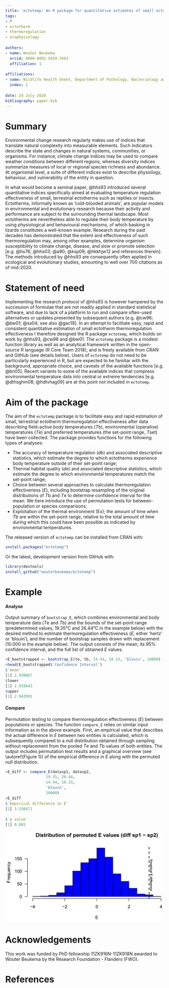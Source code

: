 ```yaml
---
title: 'ectotemp: An R package for quantitative estimates of small ectotherm temperature regulation effectiveness'
tags:
- R
- ectotherm
- thermoregulation
- ecophysiology

authors:
- name: Wouter Beukema
  orcid: 0000-0002-5839-7683
  affiliation: 1

affiliations:
- name: Wildlife Health Ghent, Department of Pathology, Bacteriology and Avian Diseases, Ghent University, Salisburylaan 133, 9820 Merelbeke, Belgium
  index: 1

date: 24 July 2020
bibliography: paper.bib
---
```


# Summary
Environmental change research regularly makes use of indices that translate natural complexity into measurable elements. Such indicators describe the state and changes in natural systems, communities, or organisms. For instance, climate change indices may be used to compare weather conditions between different regions, whereas diversity indices summarize measures of local or regional species richness and abundance. At organismal level, a suite of different indices exist to describe physiology, behaviour, and vulnerability of the entity in question. 

In what would become a seminal paper, @hhs93 introduced several quantitative indices specifically aimed at evaluating temperature regulation effectiveness of small, terrestrial ectotherms such as reptiles or insects. Ectotherms, informally known as ‘cold-blooded animals’, are popular models in environmental and evolutionary research because their activity and performance are subject to the surrounding thermal landscape. Most ectotherms are nevertheless able to regulate their body temperature by using physiological and behavioural mechanisms, of which basking in lizards constitutes a well-known example. Research during the past decades has demonstrated that the extent and effectiveness of such thermoregulation may, among other examples, determine organism susceptibility to climate change, disease, and slow or promote selection [e.g. @hs76; @hhs03; @a90; @ksp09; @hkkhjw12 and references therein]. The methods introduced by @hhs93 are consequently often applied in ecological and evolutionary studies, amounting to well over 700 citations as of mid-2020.

# Statement of need
Implementing the research protocol of @hhs93 is however hampered by the succession of formulae that are not readily applied in standard statistical software, and due to lack of a platform to run and compare often-used alternatives or updates presented by subsequent authors [e.g. @cw96; @bw01; @ss04; see also @gac19]. In an attempt to facilitate easy, rapid and consistent quantitative estimation of small ectotherm thermoregulation effectiveness I therefore designed the R package `ectotemp`, which builds on work by @hhs93, @cw96 and @bw01. The `ectotemp` package is a modest function library as well as an analytical framework written in the open-source R language (R Core Team 2018), and is freely available from CRAN and GitHub (see details below). Users of `ectotemp` do not need to be particularly experienced in R, but are expected to be familiar with the background, appropriate choice, and caveats of the available functions [e.g. @bn05]. Recent variants to some of the available indices that compress environmental temperature data into central or extreme tendencies [e.g. @dthsghm08; @hdtvhag09] are at this point not included in `ectotemp`.

# Aim of the package
The aim of the `ectotemp` package is to facilitate easy and rapid estimation of small, terrestrial ectotherm thermoregulation effectiveness after data describing field-active body temperatures (*T*b), environmental (operative) temperatures (*T*e) and preferred temperatures (the set-point range, *T*set) have been collected. The package provides functions for the following types of analyses:
- The accuracy of temperature regulation (*d*b) and associated descriptive statistics, which estimate the degree to which ectotherms experience body temperature outside of their set-point range;
- Thermal habitat quality (*d*e) and associated descriptive statistics, which estimate the degree to which environmental temperatures match the set-point range;
- Choice between several approaches to calculate thermoregulation effectiveness (*E*), including bootstrap resampling of the original distributions of *T*b and *T*e to determine confidence interval for the mean. We here introduce the use of permutation tests for between-population or species comparisons;
- Exploitation of the thermal environment (Ex); the amount of time when *T*b are within the set-point range, relative to the total amount of time during which this could have been possible as indicated by environmental temperatures.

The released version of `ectotemp` can be installed from CRAN with:
``` r
install.packages("ectotemp")
```

Or the latest, development version from GitHub with:
``` r
library(devtools)
install_github("wouterbeukema/ectotemp")
 ```

# Example
#### Analyse
Output summary of `bootstrap_E`, which combines environmental and body temperature data (*T*e and *T*b) and the bounds of the set-point range (predetermined values, 19.35°C and 26.44°C in the example below) with the desired method to estimate thermoregulation effectiveness (*E*; either ‘hertz’ or ‘blouin’), and the number of bootstrap samples drawn with replacement (10.000 in the example below). The output consists of the mean, its 95% confidence interval, and the full list of obtained *E* values.

``` r
>E_bootstrapped <- bootstrap_E(te, tb, 14.44, 18.33, 'blouin', 10000)
>head(E_bootstrapped$'Confidence Interval')
$`mean`
[1] 2.930867
$lower
[1] 2.918643
$upper
[1] 2.943091
```

#### Compare
Permutation testing to compare thermoregulation effectiveness (*E*) between populations or species. The function `compare_E` relies on similar input information as in the above example. First, an empirical value that describes the actual difference in *E* between two entities is calculated, which is subsequently compared to a null distribution obtained through sampling without replacement from the pooled *T*e and *T*b values of both entities. The output includes permutation test results and a graphical overview (see \autoref{Figure 1}) of the empirical difference in *E* along with the permuted null distribution.

``` r
>E_diff <- compare_E(datasp1, datasp2,
                  19.35, 26.44, 
                  14.44, 18.33,
                  'blouin',
                  10000)
>E_diff
$`Empirical difference in E`
[1] 3.256671

$`p value`
[1] 0.001
```

![Example of graphical output obtained by permutation testing when comparing thermoregulation effectiveness (*E*) between two species.\label{Figure 1}](figure.png)

# Acknowledgements
This work was funded by PhD fellowship 11ZK916N-11ZK918N awarded to Wouter Beukema by the Research Foundation - Flanders (FWO).

# References